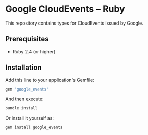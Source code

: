 # Google CloudEvents – Ruby

This repository contains types for CloudEvents issued by Google.

## Prerequisites

- Ruby 2.4 (or higher)

## Installation

Add this line to your application's Gemfile:

```ruby
gem 'google_events'
```

And then execute:

```sh
bundle install
```

Or install it yourself as:

```sh
gem install google_events
```
